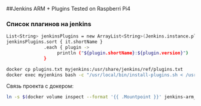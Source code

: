 ##Jenkins ARM + Plugins
Tested on Raspberri Pi4

### Список плагинов на jenkins
```bash
List<String> jenkinsPlugins = new ArrayList<String>(Jenkins.instance.pluginManager.plugins);
jenkinsPlugins.sort { it.shortName }
              .each { plugin ->
                   println ("${plugin.shortName}:${plugin.version}")
              }
```

```bash
docker cp plugins.txt myjenkins:/usr/share/jenkins/ref/plugins.txt
docker exec myjenkins bash -c "/usr/local/bin/install-plugins.sh < /usr/share/jenkins/ref/plugins.txt"
```

Связь проекта c докером:
```bash
ln -s $(docker volume inspect --format '{{ .Mountpoint }}' jenkins-arm_jenkins_1) /var/jenkins_home
```
